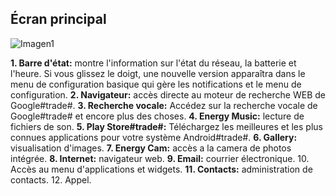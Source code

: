 ## Écran principal

![Imagen1](http://static.energysistem.com/images/manuals/39594/542d112e7cca1.jpg)

**1. Barre d'état:** montre l'information sur l'état du réseau, la batterie et l'heure. Si vous glissez le doigt, une
nouvelle version apparaîtra dans le menu de configuration basique qui gère les notifications et le menu de configuration.
**2. Navigateur:** accès directe au moteur de recherche WEB de Google#trade#.
**3. Recherche vocale:** Accédez sur la recherche vocale de Google#trade# et encore plus des choses.
**4. Energy Music:** lecture de fichiers de son.
**5. Play Store#trade#:** Téléchargez les meilleures et les plus connues applications pour votre système Android#trade#.
**6. Gallery:** visualisation d'images.
**7. Energy Cam:** accès a la camera de photos intégrée.
**8. Internet:** navigateur web.
**9. Email:** courrier électronique.
10. Accès au menu d'applications et widgets.
**11. Contacts:** administration de contacts.
12. Appel.
